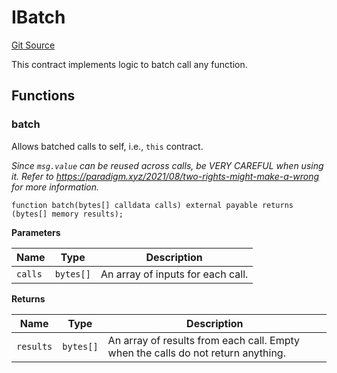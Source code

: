 # IBatch

[Git Source](https://github.com/sablier-labs/flow/blob/a0fa33d2843af0817e34970cdc05822ead31daaa/src/interfaces/IBatch.sol)

This contract implements logic to batch call any function.

## Functions

### batch

Allows batched calls to self, i.e., `this` contract.

_Since `msg.value` can be reused across calls, be VERY CAREFUL when using it. Refer to
https://paradigm.xyz/2021/08/two-rights-might-make-a-wrong for more information._

```solidity
function batch(bytes[] calldata calls) external payable returns (bytes[] memory results);
```

**Parameters**

| Name    | Type      | Description                       |
| ------- | --------- | --------------------------------- |
| `calls` | `bytes[]` | An array of inputs for each call. |

**Returns**

| Name      | Type      | Description                                                                      |
| --------- | --------- | -------------------------------------------------------------------------------- |
| `results` | `bytes[]` | An array of results from each call. Empty when the calls do not return anything. |
